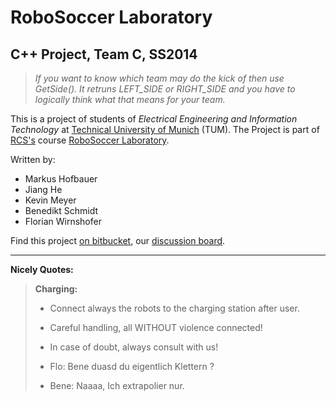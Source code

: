 RoboSoccer Laboratory
====================

C++ Project, Team C, SS2014
---------------------

> *If you want to know which team may do the kick of then use GetSide(). It retruns LEFT_SIDE or RIGHT_SIDE and you have to logically think what that means for your team.*

This is a project of students of *Electrical Engineering and Information Technology* at [Technical University of Munich](http://www.tum.de) (TUM).
The Project is part of [RCS's](http://www.rcs.ei.tum.de) course [RoboSoccer Laboratory](http://www.rcs.ei.tum.de).

Written by:

-   Markus Hofbauer
-   Jiang He
-   Kevin Meyer
-   Benedikt Schmidt
-   Florian Wirnshofer

Find this project [on bitbucket](https://bitbucket.org/robosoccer/robosoccer), our [discussion board](https://forum.kevin-meyer.de/).

---

**Nicely Quotes:**

> **Charging:**  
>  
> - Connect always the robots to the charging station after user.  
> - Careful handling, all WITHOUT violence connected!  
> - In case of doubt, always consult with us!  
> 
> - Flo:   Bene duasd du eigentlich Klettern ?  
> - Bene:  Naaaa, Ich extrapolier nur.